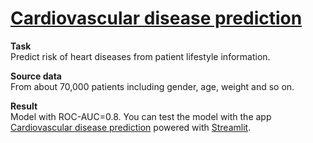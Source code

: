 # [Cardiovascular disease prediction](https://nanobelka-cardiovascular-disease-predic-cardio-streamlit-4hrfsl.streamlit.app/)

**Task**  
Predict risk of heart diseases from patient lifestyle information.

**Source data**  
From about 70,000 patients including gender, age, weight and so on.

**Result**  
Model with ROC-AUC=0.8. You can test the model with the app [Cardiovascular disease prediction](https://nanobelka-cardiovascular-disease-predic-cardio-streamlit-4hrfsl.streamlit.app/) powered with [Streamlit](https://streamlit.io/).
